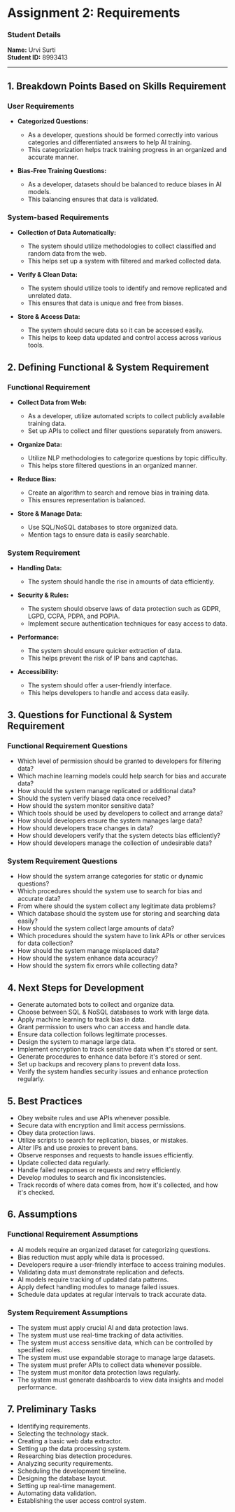 # Assignment 2: Requirements

### Student Details
**Name:** Urvi Surti  
**Student ID:** 8993413 

---

## 1. Breakdown Points Based on Skills Requirement

### User Requirements
- **Categorized Questions:**
  - As a developer, questions should be formed correctly into various categories and differentiated answers to help AI training.
  - This categorization helps track training progress in an organized and accurate manner.
  
- **Bias-Free Training Questions:**
  - As a developer, datasets should be balanced to reduce biases in AI models.
  - This balancing ensures that data is validated.


### System-based Requirements
- **Collection of Data Automatically:**
  - The system should utilize methodologies to collect classified and random data from the web.
  - This helps set up a system with filtered and marked collected data.
  
- **Verify & Clean Data:**
  - The system should utilize tools to identify and remove replicated and unrelated data.
  - This ensures that data is unique and free from biases.
  
- **Store & Access Data:**
  - The system should secure data so it can be accessed easily.
  - This helps to keep data updated and control access across various tools.


## 2. Defining Functional & System Requirement

### Functional Requirement
- **Collect Data from Web:**
  - As a developer, utilize automated scripts to collect publicly available training data.
  - Set up APIs to collect and filter questions separately from answers.
  
- **Organize Data:**
  - Utilize NLP methodologies to categorize questions by topic difficulty.
  - This helps store filtered questions in an organized manner.
  
- **Reduce Bias:**
  - Create an algorithm to search and remove bias in training data.
  - This ensures representation is balanced.
  
- **Store & Manage Data:**
  - Use SQL/NoSQL databases to store organized data.
  - Mention tags to ensure data is easily searchable.

### System Requirement
- **Handling Data:**
  - The system should handle the rise in amounts of data efficiently.
  
- **Security & Rules:**
  - The system should observe laws of data protection such as GDPR, LGPD, CCPA, PDPA, and POPIA.
  - Implement secure authentication techniques for easy access to data.

- **Performance:**
  - The system should ensure quicker extraction of data.
  - This helps prevent the risk of IP bans and captchas.
  
- **Accessibility:**
  - The system should offer a user-friendly interface.
  - This helps developers to handle and access data easily.


## 3. Questions for Functional & System Requirement

### Functional Requirement Questions
- Which level of permission should be granted to developers for filtering data?
- Which machine learning models could help search for bias and accurate data?
- How should the system manage replicated or additional data?
- Should the system verify biased data once received?
- How should the system monitor sensitive data?
- Which tools should be used by developers to collect and arrange data?
- How should developers ensure the system manages large data?
- How should developers trace changes in data?
- How should developers verify that the system detects bias efficiently?
- How should developers manage the collection of undesirable data?

### System Requirement Questions
- How should the system arrange categories for static or dynamic questions?
- Which procedures should the system use to search for bias and accurate data?
- From where should the system collect any legitimate data problems?
- Which database should the system use for storing and searching data easily?
- How should the system collect large amounts of data?
- Which procedures should the system have to link APIs or other services for data collection?
- How should the system manage misplaced data?
- How should the system enhance data accuracy?
- How should the system fix errors while collecting data?


## 4. Next Steps for Development
- Generate automated bots to collect and organize data.
- Choose between SQL & NoSQL databases to work with large data.
- Apply machine learning to track bias in data.
- Grant permission to users who can access and handle data.
- Ensure data collection follows legitimate processes.
- Design the system to manage large data.
- Implement encryption to track sensitive data when it's stored or sent.
- Generate procedures to enhance data before it's stored or sent.
- Set up backups and recovery plans to prevent data loss.
- Verify the system handles security issues and enhance protection regularly.


## 5. Best Practices
- Obey website rules and use APIs whenever possible.
- Secure data with encryption and limit access permissions.
- Obey data protection laws.
- Utilize scripts to search for replication, biases, or mistakes.
- Alter IPs and use proxies to prevent bans.
- Observe responses and requests to handle issues efficiently.
- Update collected data regularly.
- Handle failed responses or requests and retry efficiently.
- Develop modules to search and fix inconsistencies.
- Track records of where data comes from, how it's collected, and how it's checked.


## 6. Assumptions

### Functional Requirement Assumptions
- AI models require an organized dataset for categorizing questions.
- Bias reduction must apply while data is processed.
- Developers require a user-friendly interface to access training modules.
- Validating data must demonstrate replication and defects.
- AI models require tracking of updated data patterns.
- Apply defect handling modules to manage failed issues.
- Schedule data updates at regular intervals to track accurate data.

### System Requirement Assumptions
- The system must apply crucial AI and data protection laws.
- The system must use real-time tracking of data activities.
- The system must access sensitive data, which can be controlled by specified roles.
- The system must use expandable storage to manage large datasets.
- The system must prefer APIs to collect data whenever possible.
- The system must monitor data protection laws regularly.
- The system must generate dashboards to view data insights and model performance.


## 7. Preliminary Tasks
- Identifying requirements.
- Selecting the technology stack.
- Creating a basic web data extractor.
- Setting up the data processing system.
- Researching bias detection procedures.
- Analyzing security requirements.
- Scheduling the development timeline.
- Designing the database layout.
- Setting up real-time management.
- Automating data validation.
- Establishing the user access control system.
